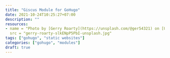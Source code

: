 ```yaml
---
title: "Giscus Module for GoHugo"
date: 2021-10-24T10:25:27+07:00
description: ""
resources:
- name = "Photo by [Gerry Roarty](https://unsplash.com/@ger54321) on [Unsplash](https://unsplash.com/s/photos/module)"
  src = "gerry-roarty-slkENpP5PbI-unsplash.jpg"
tags: ["gohugo", "static websites"]
categories: ["gohugo", "modules"]
draft: true
---
```

